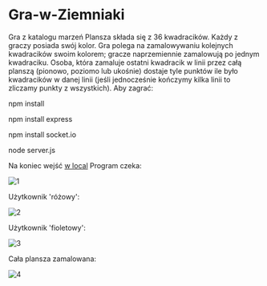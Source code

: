 # Gra-w-Ziemniaki
Gra z katalogu marzeń
Plansza składa się z 36 kwadracików. Każdy z graczy posiada swój kolor. Gra polega na
zamalowywaniu kolejnych kwadracików swoim kolorem; gracze naprzemiennie zamalowują
po jednym kwadraciku. Osoba, która zamaluje ostatni kwadracik w linii przez całą planszą
(pionowo, poziomo lub ukośnie) dostaje tyle punktów ile było kwadracików w danej linii (jeśli
jednocześnie kończymy kilka linii to zliczamy punkty z wszystkich).
Aby zagrać:

npm install

npm install express

npm install socket.io

node server.js

Na koniec wejść [w local](http://localhost:5000/)
Program czeka:

![1](https://user-images.githubusercontent.com/58554458/170892127-4971c724-1a8a-4ffc-8d12-df777052a6fd.png)

Użytkownik 'różowy':

![2](https://user-images.githubusercontent.com/58554458/170892128-ccb75afa-5c27-4760-b0c9-9b487c9e8e56.png)

Użytkownik 'fioletowy':

![3](https://user-images.githubusercontent.com/58554458/170892129-60a80067-f948-4c64-85bc-9712c93da605.png)

Cała plansza zamalowana:

![4](https://user-images.githubusercontent.com/58554458/170892131-9955e26f-f851-43c7-8605-197bbba423d1.png)
